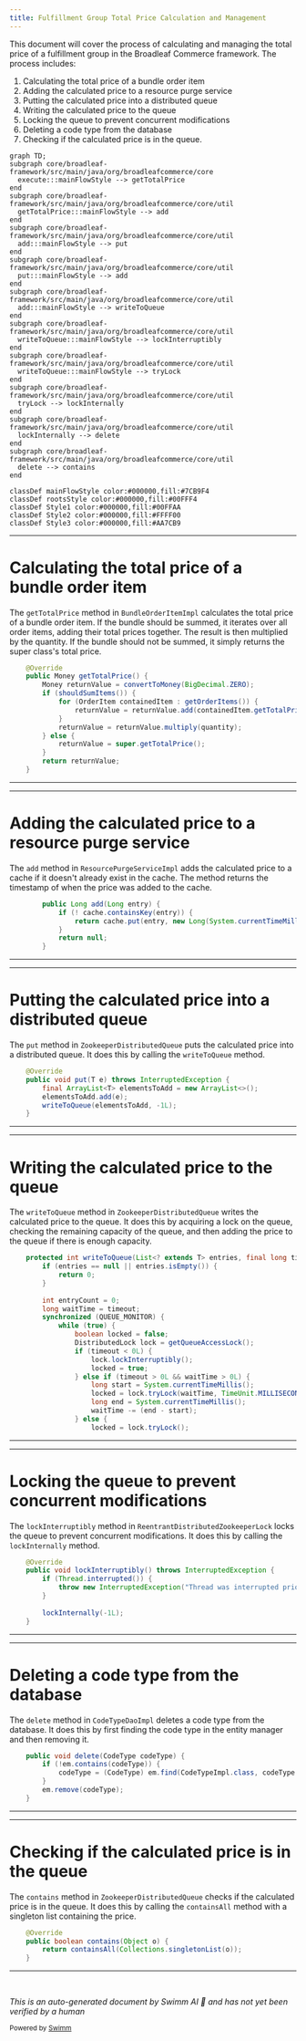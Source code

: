 ```yaml
---
title: Fulfillment Group Total Price Calculation and Management
---
```

This document will cover the process of calculating and managing the total price of a fulfillment group in the Broadleaf Commerce framework. The process includes:

1. Calculating the total price of a bundle order item
2. Adding the calculated price to a resource purge service
3. Putting the calculated price into a distributed queue
4. Writing the calculated price to the queue
5. Locking the queue to prevent concurrent modifications
6. Deleting a code type from the database
7. Checking if the calculated price is in the queue.

```mermaid
graph TD;
subgraph core/broadleaf-framework/src/main/java/org/broadleafcommerce/core
  execute:::mainFlowStyle --> getTotalPrice
end
subgraph core/broadleaf-framework/src/main/java/org/broadleafcommerce/core/util
  getTotalPrice:::mainFlowStyle --> add
end
subgraph core/broadleaf-framework/src/main/java/org/broadleafcommerce/core/util
  add:::mainFlowStyle --> put
end
subgraph core/broadleaf-framework/src/main/java/org/broadleafcommerce/core/util
  put:::mainFlowStyle --> add
end
subgraph core/broadleaf-framework/src/main/java/org/broadleafcommerce/core/util
  add:::mainFlowStyle --> writeToQueue
end
subgraph core/broadleaf-framework/src/main/java/org/broadleafcommerce/core/util
  writeToQueue:::mainFlowStyle --> lockInterruptibly
end
subgraph core/broadleaf-framework/src/main/java/org/broadleafcommerce/core/util
  writeToQueue:::mainFlowStyle --> tryLock
end
subgraph core/broadleaf-framework/src/main/java/org/broadleafcommerce/core/util
  tryLock --> lockInternally
end
subgraph core/broadleaf-framework/src/main/java/org/broadleafcommerce/core/util
  lockInternally --> delete
end
subgraph core/broadleaf-framework/src/main/java/org/broadleafcommerce/core/util
  delete --> contains
end

classDef mainFlowStyle color:#000000,fill:#7CB9F4
classDef rootsStyle color:#000000,fill:#00FFF4
classDef Style1 color:#000000,fill:#00FFAA
classDef Style2 color:#000000,fill:#FFFF00
classDef Style3 color:#000000,fill:#AA7CB9
```

<SwmSnippet path="/core/broadleaf-framework/src/main/java/org/broadleafcommerce/core/order/domain/BundleOrderItemImpl.java" line="416">

---

# Calculating the total price of a bundle order item

The `getTotalPrice` method in `BundleOrderItemImpl` calculates the total price of a bundle order item. If the bundle should be summed, it iterates over all order items, adding their total prices together. The result is then multiplied by the quantity. If the bundle should not be summed, it simply returns the super class's total price.

```java
    @Override
    public Money getTotalPrice() {
        Money returnValue = convertToMoney(BigDecimal.ZERO);
        if (shouldSumItems()) {
            for (OrderItem containedItem : getOrderItems()) {
                returnValue = returnValue.add(containedItem.getTotalPrice());
            }
            returnValue = returnValue.multiply(quantity);
        } else {
            returnValue = super.getTotalPrice();
        }
        return returnValue;
    }
```

---

</SwmSnippet>

<SwmSnippet path="/core/broadleaf-framework/src/main/java/org/broadleafcommerce/core/util/service/ResourcePurgeServiceImpl.java" line="593">

---

# Adding the calculated price to a resource purge service

The `add` method in `ResourcePurgeServiceImpl` adds the calculated price to a cache if it doesn't already exist in the cache. The method returns the timestamp of when the price was added to the cache.

```java
        public Long add(Long entry) {
            if (! cache.containsKey(entry)) {
                return cache.put(entry, new Long(System.currentTimeMillis()));
            }
            return null;
        }
```

---

</SwmSnippet>

<SwmSnippet path="/core/broadleaf-framework/src/main/java/org/broadleafcommerce/core/util/queue/ZookeeperDistributedQueue.java" line="393">

---

# Putting the calculated price into a distributed queue

The `put` method in `ZookeeperDistributedQueue` puts the calculated price into a distributed queue. It does this by calling the `writeToQueue` method.

```java
    @Override
    public void put(T e) throws InterruptedException {
        final ArrayList<T> elementsToAdd = new ArrayList<>();
        elementsToAdd.add(e);
        writeToQueue(elementsToAdd, -1L);
    }
```

---

</SwmSnippet>

<SwmSnippet path="/core/broadleaf-framework/src/main/java/org/broadleafcommerce/core/util/queue/ZookeeperDistributedQueue.java" line="503">

---

# Writing the calculated price to the queue

The `writeToQueue` method in `ZookeeperDistributedQueue` writes the calculated price to the queue. It does this by acquiring a lock on the queue, checking the remaining capacity of the queue, and then adding the price to the queue if there is enough capacity.

```java
    protected int writeToQueue(List<? extends T> entries, final long timeout) throws InterruptedException {
        if (entries == null || entries.isEmpty()) {
            return 0;
        }
        
        int entryCount = 0;
        long waitTime = timeout;
        synchronized (QUEUE_MONITOR) {
            while (true) {
                boolean locked = false;
                DistributedLock lock = getQueueAccessLock();
                if (timeout < 0L) {
                    lock.lockInterruptibly();
                    locked = true;
                } else if (timeout > 0L && waitTime > 0L) {
                    long start = System.currentTimeMillis();
                    locked = lock.tryLock(waitTime, TimeUnit.MILLISECONDS);
                    long end = System.currentTimeMillis();
                    waitTime -= (end - start);
                } else {
                    locked = lock.tryLock();
```

---

</SwmSnippet>

<SwmSnippet path="/core/broadleaf-framework/src/main/java/org/broadleafcommerce/core/util/lock/ReentrantDistributedZookeeperLock.java" line="335">

---

# Locking the queue to prevent concurrent modifications

The `lockInterruptibly` method in `ReentrantDistributedZookeeperLock` locks the queue to prevent concurrent modifications. It does this by calling the `lockInternally` method.

```java
    @Override
    public void lockInterruptibly() throws InterruptedException {
        if (Thread.interrupted()) {
            throw new InterruptedException("Thread was interrupted prior to trying to acquire the lock.");
        }
        
        lockInternally(-1L);
    }
```

---

</SwmSnippet>

<SwmSnippet path="/core/broadleaf-framework/src/main/java/org/broadleafcommerce/core/util/dao/CodeTypeDaoImpl.java" line="51">

---

# Deleting a code type from the database

The `delete` method in `CodeTypeDaoImpl` deletes a code type from the database. It does this by first finding the code type in the entity manager and then removing it.

```java
    public void delete(CodeType codeType) {
        if (!em.contains(codeType)) {
            codeType = (CodeType) em.find(CodeTypeImpl.class, codeType.getId());
        }
        em.remove(codeType);
    }
```

---

</SwmSnippet>

<SwmSnippet path="/core/broadleaf-framework/src/main/java/org/broadleafcommerce/core/util/queue/ZookeeperDistributedQueue.java" line="474">

---

# Checking if the calculated price is in the queue

The `contains` method in `ZookeeperDistributedQueue` checks if the calculated price is in the queue. It does this by calling the `containsAll` method with a singleton list containing the price.

```java
    @Override
    public boolean contains(Object o) {
        return containsAll(Collections.singletonList(o));
    }
```

---

</SwmSnippet>

&nbsp;

*This is an auto-generated document by Swimm AI 🌊 and has not yet been verified by a human*

<SwmMeta version="3.0.0" repo-id="Z2l0aHViJTNBJTNBQnJvYWRsZWFmQ29tbWVyY2UtZGVtbyUzQSUzQWdpbGFkbmF2b3Q=" repo-name="BroadleafCommerce-demo" doc-type="flows"><sup>Powered by [Swimm](/)</sup></SwmMeta>
